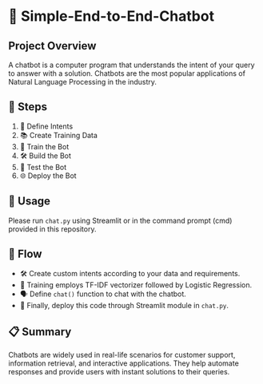 # 🤖 Simple-End-to-End-Chatbot

## Project Overview
A chatbot is a computer program that understands the intent of your query to answer with a solution. Chatbots are the most popular applications of Natural Language Processing in the industry.

## 🚀 Steps
1. 📝 Define Intents
2. 📚 Create Training Data
3. 🧠 Train the Bot
4. 🛠️ Build the Bot
5. 🧪 Test the Bot
6. 🌐 Deploy the Bot

## 📌 Usage
Please run `chat.py` using Streamlit or in the command prompt (cmd) provided in this repository.

## 🔄 Flow
- 🛠️ Create custom intents according to your data and requirements.
- 🧠 Training employs TF-IDF vectorizer followed by Logistic Regression.
- 🗣️ Define `chat()` function to chat with the chatbot.
- 🚀 Finally, deploy this code through Streamlit module in `chat.py`.

## 📋 Summary
Chatbots are widely used in real-life scenarios for customer support, information retrieval, and interactive applications. They help automate responses and provide users with instant solutions to their queries.
